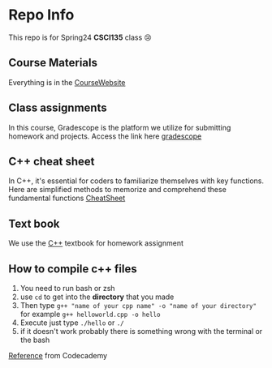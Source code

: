 # Repo Info
This repo is for Spring24 **CSCI135** class 😢

## Course Materials
Everything is in the [CourseWebsite][Link]

[Link]: https://tong-yee.github.io/135/2024_spring.html

## Class assignments 

In this course, Gradescope is the platform we utilize for submitting homework and projects. Access the link here [gradescope][googlelink]

[googlelink]: https://www.gradescope.com/courses/703829

## C++ cheat sheet

In C++, it's essential for coders to familiarize themselves with key functions. Here are simplified methods to memorize and comprehend these fundamental functions [CheatSheet][link]

[link]: https://maryash.github.io/135/slides/CheatSheet.pdf

## Text book

We use the [C++][textbook] textbook for homework assignment

[textbook]:https://github.com/joshboyye/csci135/blob/3ae2dfc83d6c217a926b3968b91a99a9a104a0df/Cay%20Horstmann%20-%20Brief%20C%2B%2B_%20Late%20Objects%20(2017).pdf


## How to compile c++ files
1. You need to run bash or zsh
2. use `cd` to get into the **directory** that you made
3. Then type `g++ "name of your cpp name" -o "name of your directory"` for example `g++ helloworld.cpp -o hello`
4. Execute just type `./hello` or `./`
5. if it doesn't work probably there is something wrong with the terminal or the bash 

[Reference][from] from Codecademy

[from]:https://www.codecademy.com/article/cpp-compile-execute-locally
